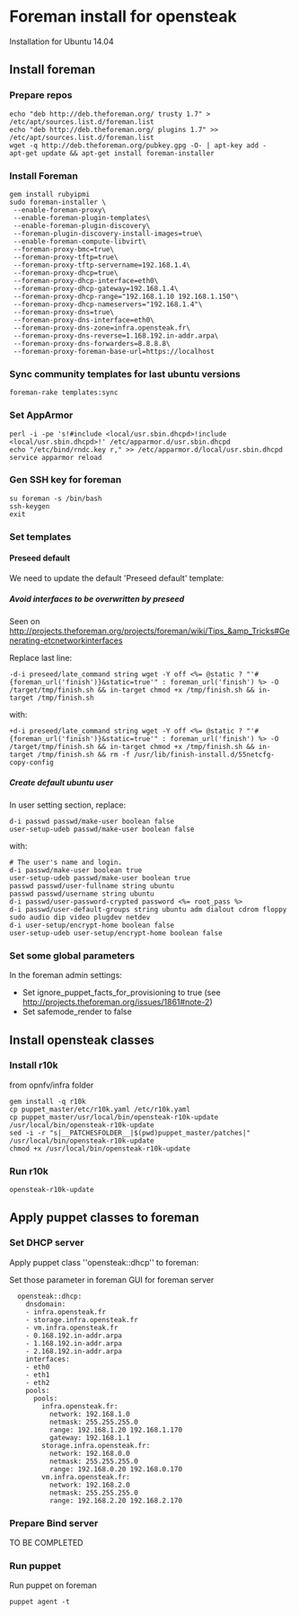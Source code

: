 # Foreman install for opensteak

Installation for Ubuntu 14.04

## Install foreman

### Prepare repos

```
echo "deb http://deb.theforeman.org/ trusty 1.7" > /etc/apt/sources.list.d/foreman.list
echo "deb http://deb.theforeman.org/ plugins 1.7" >> /etc/apt/sources.list.d/foreman.list
wget -q http://deb.theforeman.org/pubkey.gpg -O- | apt-key add -
apt-get update && apt-get install foreman-installer
```

### Install Foreman

```
gem install rubyipmi
sudo foreman-installer \
 --enable-foreman-proxy\
 --enable-foreman-plugin-templates\
 --enable-foreman-plugin-discovery\
 --foreman-plugin-discovery-install-images=true\
 --enable-foreman-compute-libvirt\
 --foreman-proxy-bmc=true\
 --foreman-proxy-tftp=true\
 --foreman-proxy-tftp-servername=192.168.1.4\
 --foreman-proxy-dhcp=true\
 --foreman-proxy-dhcp-interface=eth0\
 --foreman-proxy-dhcp-gateway=192.168.1.4\
 --foreman-proxy-dhcp-range="192.168.1.10 192.168.1.150"\
 --foreman-proxy-dhcp-nameservers="192.168.1.4"\
 --foreman-proxy-dns=true\
 --foreman-proxy-dns-interface=eth0\
 --foreman-proxy-dns-zone=infra.opensteak.fr\
 --foreman-proxy-dns-reverse=1.168.192.in-addr.arpa\
 --foreman-proxy-dns-forwarders=8.8.8.8\
 --foreman-proxy-foreman-base-url=https://localhost
```

### Sync community templates for last ubuntu versions
```
foreman-rake templates:sync
```

### Set AppArmor

```
perl -i -pe 's!#include <local/usr.sbin.dhcpd>!include <local/usr.sbin.dhcpd>!' /etc/apparmor.d/usr.sbin.dhcpd
echo "/etc/bind/rndc.key r," >> /etc/apparmor.d/local/usr.sbin.dhcpd
service apparmor reload
```

### Gen SSH key for foreman

```
su foreman -s /bin/bash
ssh-keygen
exit
```

### Set templates

#### Preseed default
We need to update the default 'Preseed default' template:

##### Avoid interfaces to be overwritten by preseed

Seen on http://projects.theforeman.org/projects/foreman/wiki/Tips_&amp_Tricks#Generating-etcnetworkinterfaces

Replace last line:
```
-d-i preseed/late_command string wget -Y off <%= @static ? "'#{foreman_url('finish')}&static=true'" : foreman_url('finish') %> -O /target/tmp/finish.sh && in-target chmod +x /tmp/finish.sh && in-target /tmp/finish.sh
```
with:
```
+d-i preseed/late_command string wget -Y off <%= @static ? "'#{foreman_url('finish')}&static=true'" : foreman_url('finish') %> -O /target/tmp/finish.sh && in-target chmod +x /tmp/finish.sh && in-target /tmp/finish.sh && rm -f /usr/lib/finish-install.d/55netcfg-copy-config
```

##### Create default ubuntu user

In user setting section, replace:

```
d-i passwd passwd/make-user boolean false
user-setup-udeb passwd/make-user boolean false
```
with:
```
# The user's name and login.
d-i passwd/make-user boolean true
user-setup-udeb passwd/make-user boolean true
passwd passwd/user-fullname string ubuntu
passwd passwd/username string ubuntu
d-i passwd/user-password-crypted password <%= root_pass %>
d-i passwd/user-default-groups string ubuntu adm dialout cdrom floppy sudo audio dip video plugdev netdev
d-i user-setup/encrypt-home boolean false
user-setup-udeb user-setup/encrypt-home boolean false
```

### Set some global parameters
In the foreman admin settings:
* Set ignore_puppet_facts_for_provisioning to true (see http://projects.theforeman.org/issues/1861#note-2)
* Set safemode_render to false


## Install opensteak classes

### Install r10k
from opnfv/infra folder
```
gem install -q r10k
cp puppet_master/etc/r10k.yaml /etc/r10k.yaml
cp puppet_master/usr/local/bin/opensteak-r10k-update /usr/local/bin/opensteak-r10k-update
sed -i -r "s|__PATCHESFOLDER__|$(pwd)puppet_master/patches|" /usr/local/bin/opensteak-r10k-update
chmod +x /usr/local/bin/opensteak-r10k-update
```

### Run r10k

```
opensteak-r10k-update
```

## Apply puppet classes to foreman

### Set DHCP server
Apply puppet class ''opensteak::dhcp'' to foreman:

Set those parameter in foreman GUI for foreman server

```
  opensteak::dhcp:
    dnsdomain:
    - infra.opensteak.fr
    - storage.infra.opensteak.fr
    - vm.infra.opensteak.fr
    - 0.168.192.in-addr.arpa
    - 1.168.192.in-addr.arpa
    - 2.168.192.in-addr.arpa
    interfaces:
    - eth0
    - eth1
    - eth2
    pools:
      pools:
        infra.opensteak.fr:
          network: 192.168.1.0
          netmask: 255.255.255.0
          range: 192.168.1.20 192.168.1.170
          gateway: 192.168.1.1
        storage.infra.opensteak.fr:
          network: 192.168.0.0
          netmask: 255.255.255.0
          range: 192.168.0.20 192.168.0.170
        vm.infra.opensteak.fr:
          network: 192.168.2.0
          netmask: 255.255.255.0
          range: 192.168.2.20 192.168.2.170
```

### Prepare Bind server

TO BE COMPLETED

### Run puppet

Run puppet on foreman

```
puppet agent -t
```
